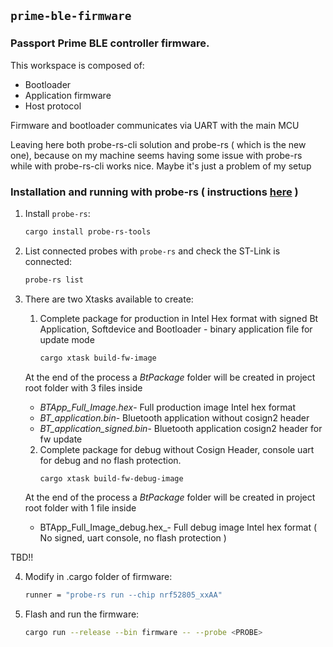 ## `prime-ble-firmware`

### Passport Prime BLE controller firmware.

This workspace is composed of:

- Bootloader
- Application firmware
- Host protocol

Firmware and bootloader communicates via UART with the main MCU 

Leaving here both probe-rs-cli solution and probe-rs ( which is the new one), because on my machine seems having some issue with probe-rs while with probe-rs-cli works nice. Maybe it's just a problem of my setup

### Installation and running with probe-rs ( instructions [here](https://probe.rs/docs/getting-started/installation/) )

1. Install `probe-rs`:
   ```bash
   cargo install probe-rs-tools
   ```
   
2. List connected probes with `probe-rs` and check the ST-Link is connected:
   ```bash
   probe-rs list
   ```

3. There are two Xtasks available to create:
   1. Complete package for production in Intel Hex format with signed Bt Application, Softdevice and Bootloader - binary application file for update mode
      ```bash
      cargo xtask build-fw-image
      ```
   At the end of the process a *BtPackage* folder will be created in project root folder with 3 files inside
      * _BTApp_Full_Image.hex_- Full production image Intel hex format
      * _BT_application.bin_- Bluetooth application without cosign2 header
      * _BT_application_signed.bin_- Bluetooth application cosign2 header for fw update
   2. Complete package for debug without Cosign Header, console uart for debug and no flash protection.
      ```bash
      cargo xtask build-fw-debug-image
      ```
   At the end of the process a *BtPackage* folder will be created in project root folder with 1 file inside
      * BTApp_Full_Image_debug.hex_- Full debug image Intel hex format ( No signed, uart console, no flash protection )

TBD!!
   
4. Modify in .cargo folder of firmware:
   ```bash
   runner = "probe-rs run --chip nrf52805_xxAA"
   ```
   
5. Flash and run the firmware:
   ```bash
   cargo run --release --bin firmware -- --probe <PROBE>
   ```
